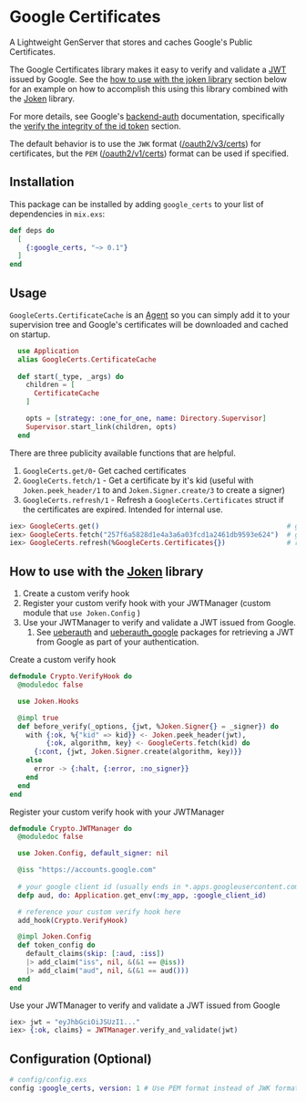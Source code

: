 # Google Certificates

A Lightweight GenServer that stores and caches Google's Public Certificates. 


The Google Certificates library makes it easy to verify and validate a [JWT](https://tools.ietf.org/html/rfc7519) issued by Google.
See the [how to use with the joken library](./readme.html#how-to-use-with-the-joken-library) section below for an example on how to accomplish this using this library combined with the [Joken](https://hexdocs.pm/joken/introduction.html) library.


For more details, see Google's [backend-auth](https://developers.google.com/identity/sign-in/web/backend-auth) documentation, specifically the [verify the integrity of the id token](https://developers.google.com/identity/sign-in/web/backend-auth#verify-the-integrity-of-the-id-token) section.

The default behavior is to use the `JWK` format ([/oauth2/v3/certs](https://www.googleapis.com/oauth2/v3/certs)) for certificates, but the `PEM` ([/oauth2/v1/certs](https://www.googleapis.com/oauth2/v1/certs)) format can be used if specified.


## Installation

This package can be installed
by adding `google_certs` to your list of dependencies in `mix.exs`:

```elixir
def deps do
  [
    {:google_certs, "~> 0.1"}
  ]
end
```

## Usage
`GoogleCerts.CertificateCache` is an [Agent](https://hexdocs.pm/elixir/Agent.html) 
so you can simply add it to your supervision tree and Google's certificates will be downloaded and cached on startup.
```elixir
  use Application
  alias GoogleCerts.CertificateCache
  
  def start(_type, _args) do
    children = [
      CertificateCache
    ]

    opts = [strategy: :one_for_one, name: Directory.Supervisor]
    Supervisor.start_link(children, opts)
  end
```

There are three publicity available functions that are helpful.
1. `GoogleCerts.get/0`- Get cached certificates
1. `GoogleCerts.fetch/1` -  Get a certificate by it's kid (useful with `Joken.peek_header/1` to and `Joken.Signer.create/3` to create a signer)
1. `GoogleCerts.refresh/1` - Refresh a `GoogleCerts.Certificates` struct if the certificates are expired. Intended for internal use.

```elixir
iex> GoogleCerts.get()                                              # get all certificates
iex> GoogleCerts.fetch("257f6a5828d1e4a3a6a03fcd1a2461db9593e624")  # get a certificate by its kid
iex> GoogleCerts.refresh(%GoogleCerts.Certificates{})               # refresh a set of certificates if they are expired
```

## How to use with the [Joken](https://hexdocs.pm/joken/introduction.html) library

1. Create a custom verify hook
1. Register your custom verify hook with your JWTManager (custom module that `use Joken.Config` )
1. Use your JWTManager to verify and validate a JWT issued from Google.
   1. See [ueberauth](https://hex.pm/packages/ueberauth) and [ueberauth_google](https://hex.pm/packages/ueberauth_google) packages for retrieving a JWT from Google as part of your authentication. 

Create a custom verify hook
```elixir
defmodule Crypto.VerifyHook do
  @moduledoc false

  use Joken.Hooks

  @impl true
  def before_verify(_options, {jwt, %Joken.Signer{} = _signer}) do
    with {:ok, %{"kid" => kid}} <- Joken.peek_header(jwt),
         {:ok, algorithm, key} <- GoogleCerts.fetch(kid) do
      {:cont, {jwt, Joken.Signer.create(algorithm, key)}}
    else
      error -> {:halt, {:error, :no_signer}}
    end
  end
end
```

Register your custom verify hook with your JWTManager
```elixir
defmodule Crypto.JWTManager do
  @moduledoc false

  use Joken.Config, default_signer: nil

  @iss "https://accounts.google.com"
  
  # your google client id (usually ends in *.apps.googleusercontent.com)
  defp aud, do: Application.get_env(:my_app, :google_client_id) 

  # reference your custom verify hook here
  add_hook(Crypto.VerifyHook) 

  @impl Joken.Config
  def token_config do
    default_claims(skip: [:aud, :iss])
    |> add_claim("iss", nil, &(&1 == @iss))
    |> add_claim("aud", nil, &(&1 == aud()))
  end
end
```

Use your JWTManager to verify and validate a JWT issued from Google
```elixir
iex> jwt = "eyJhbGciOiJSUzI1..."
iex> {:ok, claims} = JWTManager.verify_and_validate(jwt)
```

## Configuration (Optional)
```elixir
# config/config.exs
config :google_certs, version: 1 # Use PEM format instead of JWK format. defaults to 3 for JWK
```

